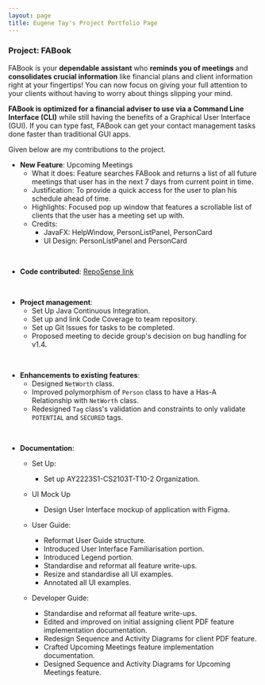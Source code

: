 ```yaml
---
layout: page
title: Eugene Tay's Project Portfolio Page
---
```


### Project: FABook

FABook is your **dependable assistant** who **reminds you of meetings** and **consolidates crucial information** like financial plans and client information right at your fingertips! You can now focus on giving your full attention to your clients without having to worry about things slipping your mind.

**FABook is optimized for a financial adviser to use via a Command Line Interface (CLI)** while still having the benefits of a Graphical User Interface (GUI). If you can type fast, FABook can get your contact management tasks done faster than traditional GUI apps.

Given below are my contributions to the project.

* **New Feature**: Upcoming Meetings
    * What it does: Feature searches FABook and returns a list of all future meetings that user has in the next 7 days from current point in time.
    * Justification: To provide a quick access for the user to plan his schedule ahead of time.
    * Highlights: Focused pop up window that features a scrollable list of clients that the user has a meeting set up with.
    * Credits:
      * JavaFX: HelpWindow, PersonListPanel, PersonCard
      * UI Design: PersonListPanel and PersonCard
<br>

* **Code contributed**: [RepoSense link](https://nus-cs2103-ay2223s1.github.io/tp-dashboard/?search=eugenetayyj&breakdown=true&sort=groupTitle&sortWithin=title&since=2022-09-16&timeframe=commit&mergegroup=&groupSelect=groupByRepos&checkedFileTypes=docs~functional-code~test-code~other)
<br>

* **Project management**:
    * Set Up Java Continuous Integration.
    * Set up and link Code Coverage to team repository.
    * Set up Git Issues for tasks to be completed.
    * Proposed meeting to decide group's decision on bug handling for v1.4.
<br>

* **Enhancements to existing features**:
    * Designed `NetWorth` class.
    * Improved polymorphism of `Person` class to have a Has-A Relationship with `NetWorth` class.
    * Redesigned `Tag` class's validation and constraints to only validate `POTENTIAL` and `SECURED` tags.
<br>

* **Documentation**:
    * Set Up:
      * Set up AY2223S1-CS2103T-T10-2 Organization.
    * UI Mock Up
      * Design User Interface mockup of application with Figma.
    * User Guide:
      * Reformat User Guide structure.
      * Introduced User Interface Familiarisation portion.
      * Introduced Legend portion.
      * Standardise and reformat all feature write-ups.
      * Resize and standardise all UI examples.
      * Annotated all UI examples.

    * Developer Guide:
      * Standardise and reformat all feature write-ups.
      * Edited and improved on initial assigning client PDF feature implementation documentation.
      * Redesign Sequence and Activity Diagrams for client PDF feature.
      * Crafted Upcoming Meetings feature implementation documentation.
      * Designed Sequence and Activity Diagrams for Upcoming Meetings feature.
